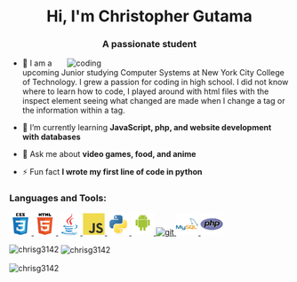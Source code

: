 <h1 align="center">Hi, I'm Christopher Gutama</h1>
<h3 align="center">A passionate student</h3>

<img align = "right" alt="coding" width = "400" src="https://cdn.hashnode.com/res/hashnode/image/upload/v1690034956546/101c1694-7e87-458e-afd5-ab65c48c468e.gif?w=1600&h=840&fit=crop&crop=entropy&auto=format,compress&gif-q=60&format=webm*">

- 🤳 I am a upcoming Junior studying Computer Systems at New York City College of Technology. I grew a passion for coding in high school. I did not know where to learn how to code, I played around with html files with the inspect element seeing what changed are made when I change a tag or the information within a tag.

- 🌱 I’m currently learning **JavaScript, php, and website development with databases**

- 💬 Ask me about **video games, food, and anime**

- ⚡ Fun fact **I wrote my first line of code in python**

<h3 align="left">Languages and Tools:</h3>
<p align="left"> 
  <a href="https://www.w3schools.com/css/" target="_blank" rel="noreferrer"> 
    <img src="https://raw.githubusercontent.com/devicons/devicon/master/icons/css3/css3-original-wordmark.svg" alt="css3" width="40" height="40"/> </a> 
  <a href="https://www.w3.org/html/" target="_blank" rel="noreferrer">
    <img src="https://raw.githubusercontent.com/devicons/devicon/master/icons/html5/html5-original-wordmark.svg" alt="html5" width="40" height="40"/> </a> 
  <a href="https://www.java.com" target="_blank" rel="noreferrer"> 
    <img src="https://raw.githubusercontent.com/devicons/devicon/master/icons/java/java-original.svg" alt="java" width="40" height="40"/> </a> 
  <a href="https://developer.mozilla.org/en-US/docs/Web/JavaScript" target="_blank" rel="noreferrer"> 
    <img src="https://raw.githubusercontent.com/devicons/devicon/master/icons/javascript/javascript-original.svg" alt="javascript" width="40" height="40"/> </a> 
  <a href="https://www.python.org" target="_blank" rel="noreferrer"> <img src="https://raw.githubusercontent.com/devicons/devicon/master/icons/python/python-original.svg" alt="python" width="40" height="40"/> </a>
 <a href="https://developer.android.com" target="_blank" rel="noreferrer"> <img src="https://raw.githubusercontent.com/devicons/devicon/master/icons/android/android-original-wordmark.svg" alt="android" width="40" height="40"/> </a> <a href="https://git-scm.com/" target="_blank" rel="noreferrer"> <img src="https://www.vectorlogo.zone/logos/git-scm/git-scm-icon.svg" alt="git" width="40" height="40"/> </a> <a href="https://www.mysql.com/" target="_blank" rel="noreferrer"> <img src="https://raw.githubusercontent.com/devicons/devicon/master/icons/mysql/mysql-original-wordmark.svg" alt="mysql" width="40" height="40"/> </a> <a href="https://www.php.net" target="_blank" rel="noreferrer"> <img src="https://raw.githubusercontent.com/devicons/devicon/master/icons/php/php-original.svg" alt="php" width="40" height="40"/> </a> </p>

<p><img align="left" src="https://github-readme-stats.vercel.app/api/top-langs?username=chrisg3142&show_icons=true&locale=en&layout=compact" alt="chrisg3142" /></p>

<p>&nbsp;<img align="center" src="https://github-readme-stats.vercel.app/api?username=chrisg3142&show_icons=true&locale=en" alt="chrisg3142" /></p>

<p><img align="center" src="https://github-readme-streak-stats.herokuapp.com/?user=chrisg3142&" alt="chrisg3142" /></p>

